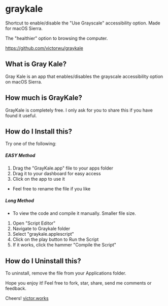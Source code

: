 # graykale

Shortcut to enable/disable the "Use Grayscale" 
accessibility option. Made for macOS Sierra.

The "healthier" option to browsing the computer.

https://github.com/victorwu/graykale


## What is Gray Kale?

Gray Kale is an app that enables/disables the grayscale 
accessibility option on macOS Sierra.



## How much is GrayKale?

GrayKale is completely free. I only ask for you to
share this if you have found it useful.



## How do I Install this?

Try one of the following:

##### EASY Method
1. Drag the "GrayKale.app" file to your apps folder
2. Drag it to your dashboard for easy access
3. Click on the app to use it
  - Feel free to rename the file if you like

##### Long Method
  - To view the code and compile it manually. Smaller file size.

1. Open "Script Editor"
2. Navigate to Graykale folder
3. Select "graykale.applescript"
4. Click on the play button to Run the Script
5. If it works, click the hammer "Compile the Script"



## How do I Uninstall this?

  To uninstall, remove the file from your Applications folder.


Hope you enjoy it! Feel free to fork, star, share, send me comments or feedback.

Cheers!
[victor.works](http://victor.works/)